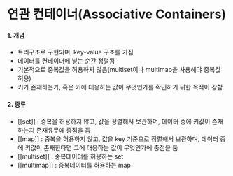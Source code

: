 # 연관 컨테이너(Associative Containers)

#### 1. 개념
- 트리구조로 구현되며, key-value 구조를 가짐
- 데이터를 컨테이너에 넣는 순간 정렬됨
- 기본적으로 중복값을 허용하지 않음(multiset이나 multimap을 사용해야 중복값 허용)
- 키가 존재하는가, 혹은 키에 대응하는 값이 무엇인가를 확인하기 위한 목적이 강함

#### 2. 종류
- [[set]] : 중복을 허용하지 않고, 값을 정렬해서 보관하며, 데이터 중에 키값이 존재하는지 존재유무에 중점을 둠
- [[map]] : 중복을 허용하지 않고, 값을 key 기준으로 정렬해서 보관하며, 데이터 중에 키값이 존재한다면 그에 대응하는 값이 무엇인가에 중점을 둠
- [[multiset]] : 중복데이터를 허용하는 set
- [[multimap]] : 중복데이터를 허용하는 map